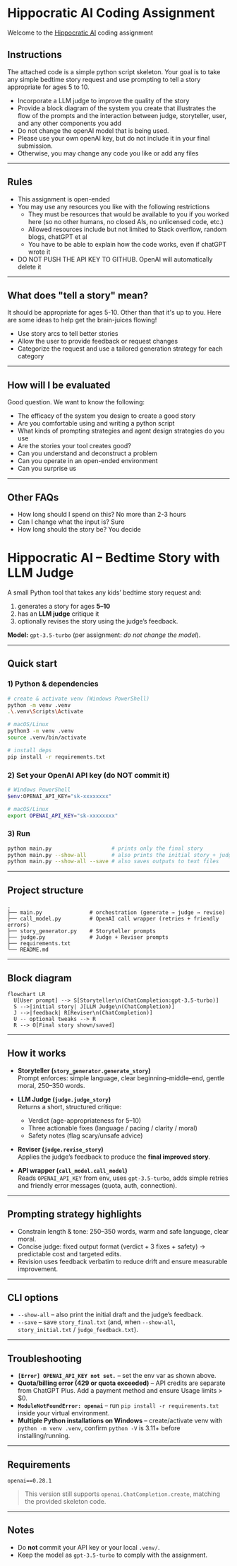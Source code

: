# Hippocratic AI Coding Assignment
Welcome to the [Hippocratic AI](https://www.hippocraticai.com) coding assignment

## Instructions
The attached code is a simple python script skeleton. Your goal is to take any simple bedtime story request and use prompting to tell a story appropriate for ages 5 to 10.
- Incorporate a LLM judge to improve the quality of the story
- Provide a block diagram of the system you create that illustrates the flow of the prompts and the interaction between judge, storyteller, user, and any other components you add
- Do not change the openAI model that is being used. 
- Please use your own openAI key, but do not include it in your final submission.
- Otherwise, you may change any code you like or add any files

---

## Rules
- This assignment is open-ended
- You may use any resources you like with the following restrictions
   - They must be resources that would be available to you if you worked here (so no other humans, no closed AIs, no unlicensed code, etc.)
   - Allowed resources include but not limited to Stack overflow, random blogs, chatGPT et al
   - You have to be able to explain how the code works, even if chatGPT wrote it
- DO NOT PUSH THE API KEY TO GITHUB. OpenAI will automatically delete it

---

## What does "tell a story" mean?
It should be appropriate for ages 5-10. Other than that it's up to you. Here are some ideas to help get the brain-juices flowing!
- Use story arcs to tell better stories
- Allow the user to provide feedback or request changes
- Categorize the request and use a tailored generation strategy for each category

---

## How will I be evaluated
Good question. We want to know the following:
- The efficacy of the system you design to create a good story
- Are you comfortable using and writing a python script
- What kinds of prompting strategies and agent design strategies do you use
- Are the stories your tool creates good?
- Can you understand and deconstruct a problem
- Can you operate in an open-ended environment
- Can you surprise us

---

## Other FAQs
- How long should I spend on this? 
No more than 2-3 hours
- Can I change what the input is? 
Sure
- How long should the story be?
You decide

# Hippocratic AI – Bedtime Story with LLM Judge

A small Python tool that takes any kids’ bedtime story request and:
1) generates a story for ages **5–10**
2) has an **LLM judge** critique it
3) optionally revises the story using the judge’s feedback.

**Model:** `gpt-3.5-turbo` (per assignment: *do not change the model*).

---

## Quick start

### 1) Python & dependencies
~~~bash
# create & activate venv (Windows PowerShell)
python -m venv .venv
.\.venv\Scripts\Activate

# macOS/Linux
python3 -m venv .venv
source .venv/bin/activate

# install deps
pip install -r requirements.txt
~~~

### 2) Set your OpenAI API key (do NOT commit it)
~~~bash
# Windows PowerShell
$env:OPENAI_API_KEY="sk-xxxxxxxx"

# macOS/Linux
export OPENAI_API_KEY="sk-xxxxxxxx"
~~~

### 3) Run
~~~bash
python main.py                   # prints only the final story
python main.py --show-all        # also prints the initial story + judge feedback
python main.py --show-all --save # also saves outputs to text files
~~~

---

## Project structure
~~~
.
├── main.py               # orchestration (generate → judge → revise)
├── call_model.py         # OpenAI call wrapper (retries + friendly errors)
├── story_generator.py    # Storyteller prompts
├── judge.py              # Judge + Reviser prompts
├── requirements.txt
└── README.md
~~~

---

## Block diagram
~~~mermaid
flowchart LR
  U[User prompt] --> S[Storyteller\n(ChatCompletion:gpt-3.5-turbo)]
  S -->|initial story| J[LLM Judge\n(ChatCompletion)]
  J -->|feedback| R[Reviser\n(ChatCompletion)]
  U -- optional tweaks --> R
  R --> O[Final story shown/saved]
~~~

---

## How it works

- **Storyteller (`story_generator.generate_story`)**  
  Prompt enforces: simple language, clear beginning–middle–end, gentle moral, 250–350 words.

- **LLM Judge (`judge.judge_story`)**  
  Returns a short, structured critique:
  - Verdict (age-appropriateness for 5–10)
  - Three actionable fixes (language / pacing / clarity / moral)
  - Safety notes (flag scary/unsafe advice)

- **Reviser (`judge.revise_story`)**  
  Applies the judge’s feedback to produce the **final improved story**.

- **API wrapper (`call_model.call_model`)**  
  Reads `OPENAI_API_KEY` from env, uses `gpt-3.5-turbo`, adds simple retries and friendly error messages (quota, auth, connection).

---

## Prompting strategy highlights

- Constrain length & tone: 250–350 words, warm and safe language, clear moral.  
- Concise judge: fixed output format (verdict + 3 fixes + safety) → predictable cost and targeted edits.  
- Revision uses feedback verbatim to reduce drift and ensure measurable improvement.

---

## CLI options

- `--show-all` – also print the initial draft and the judge’s feedback.  
- `--save` – save `story_final.txt` (and, when `--show-all`, `story_initial.txt` / `judge_feedback.txt`).

---

## Troubleshooting

- **`[Error] OPENAI_API_KEY not set.`** – set the env var as shown above.  
- **Quota/billing error (429 or quota exceeded)** – API credits are separate from ChatGPT Plus. Add a payment method and ensure Usage limits > $0.  
- **`ModuleNotFoundError: openai`** – run `pip install -r requirements.txt` inside your virtual environment.  
- **Multiple Python installations on Windows** – create/activate venv with `python -m venv .venv`, confirm `python -V` is 3.11+ before installing/running.

---

## Requirements
~~~text
openai==0.28.1
~~~
> This version still supports `openai.ChatCompletion.create`, matching the provided skeleton code.

---

## Notes

- Do **not** commit your API key or your local `.venv/`.  
- Keep the model as `gpt-3.5-turbo` to comply with the assignment.
